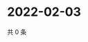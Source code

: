 # 2022-02-03

共 0 条

<!-- BEGIN WEIBO -->
<!-- 最后更新时间 Thu Feb 03 2022 10:25:40 GMT+0800 (China Standard Time) -->

<!-- END WEIBO -->
